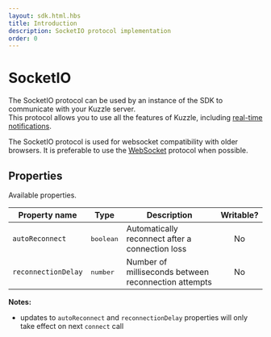 ```yaml
---
layout: sdk.html.hbs
title: Introduction
description: SocketIO protocol implementation
order: 0
---
```


# SocketIO

The SocketIO protocol can be used by an instance of the SDK to communicate with your Kuzzle server.  
This protocol allows you to use all the features of Kuzzle, including [real-time notifications](/sdk-reference/js/6/realtime-notifications).

<div class="alert alert-info">
  <p>
  The SocketIO protocol is used for websocket compatibility with older browsers. It is preferable to use the <a href="/sdk-reference/js/6/websocket">WebSocket</a> protocol when possible.
  </p>
</div>

## Properties

Available properties.

| Property name       | Type               | Description                                          | Writable? |
| ------------------- | ------------------ | ---------------------------------------------------- | :-------: |
| `autoReconnect`     | <pre>boolean</pre> | Automatically reconnect after a connection loss      |    No     |
| `reconnectionDelay` | <pre>number</pre>  | Number of milliseconds between reconnection attempts |    No     |

**Notes:**

- updates to `autoReconnect` and `reconnectionDelay` properties will only take effect on next `connect` call
